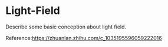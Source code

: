 # Light-Field
Describe some basic conception about light field.


Reference:https://zhuanlan.zhihu.com/c_1035195596059222016
